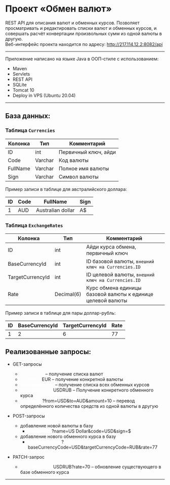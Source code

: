 # Проект «Обмен валют»

REST API для описания валют и обменных курсов. Позволяет просматривать и редактировать списки валют и обменных курсов,
и совершать расчёт конвертации произвольных сумм из одной валюты в другую.  
Веб-интерфейс проекта находится по адресу: http://217.114.12.2:8082/api

---

Приложение написано на языке Java в ООП-стиле с использованием:
- Maven
- Servlets
- REST API
- SQLite
- Tomcat 10
- Deploy in VPS (Ubuntu 20.04)



---

## База данных:
### Таблица `Currencies`

| Колонка  | Тип     | Комментарий          |
|----------|---------|----------------------|
| ID       | int     | Первичный ключ, айди |
| Code     | Varchar | Код валюты           |
| FullName | Varchar | Полное имя валюты    |
| Sign     | Varchar | Символ валюты        |

Пример записи в таблице для австралийского доллара:

| ID  | Code | FullName          | Sign |
|-----|------|-------------------|------|
| 1   | AUD  | Australian dollar | A$   |

### Таблица `ExchangeRates`

| Колонка          | Тип        | Комментарий                                                 |
|------------------|------------|-------------------------------------------------------------|
| ID               | int        | Айди курса обмена, первичный ключ                           |
| BaseCurrencyId   | int        | ID базовой валюты, `внешний ключ на Currencies.ID`          |
| TargetCurrencyId | int        | ID целевой валюты, `внешний ключ на Currencies.ID`          |
| Rate             | Decimal(6) | Курс обмена единицы базовой валюты к единице целевой валюты |

Пример записи в таблице для пары доллар-рубль:

| ID  | BaseCurrencyId | TargetCurrencyId | Rate |
|-----|----------------|------------------|------|
| 1   | 2              | 6                | 77   |

## Реализованные запросы:

* GET-запросы
  * <span style="color:white">/currencies</span> – получение списка валют
  * <span style="color:white">/currency/</span>EUR – получение конкретной валюты
  * <span style="color:white">/exchangeRates</span> – получение списка всех обменных курсов
  * <span style="color:white">/exchangeRate/</span>USDRUB – Получение конкретного обменного курса
  * <span style="color:white">/exchange</span>?from=USD&to=AUD&amount=10 – перевод определённого количества средств из одной валюты в другую
  

* POST-запросы
  * добавление новой валюты в базу
    * <span style="color:white">/currencies</span>?name=US Dollar&code=USD&sign=$
  * добавление нового обменного курса в базу
    * <span style="color:white">/exchangeRates</span>?baseCurrencyCode=USD&targetCurrencyCode=RUB&rate=77

  
* PATCH-запрос
  * <span style="color:white">/exchangeRate/</span>USDRUB?rate=70 – обновление существующего в базе обменного курса
___

